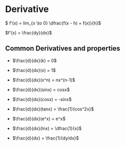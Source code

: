 # Derivative

$` f'(x) = lim_{x \to 0} \dfrac{f(x - h) + f(x)}{h}`$

$`f'(x) = \frac{dy}{dx}`$

## Common Derivatives and properties

- $`\frac{d}{dx}(k) = 0`$

- $`\frac{d}{dx}(x) = 1`$

- $`\frac{d}{dx}(x^n) = nx^(n-1)`$

- $`\frac{d}{dx}(sinx) = cosx`$

- $`\frac{d}{dx}(cosx) = -sinx`$

- $`\frac{d}{dx}(tanx) = \frac{1}{cos^2x}`$

- $`\frac{d}{dx}(e^x) = e^x`$

- $`\frac{d}{dx}(lnx) = \dfrac{1}{x}`$

- $`\frac{d}{dx} = \frac{1}{dy/dx}`$
